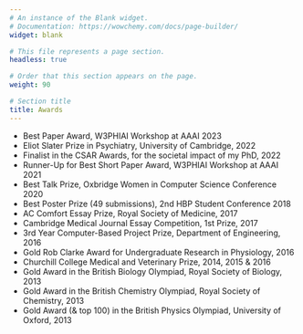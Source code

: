 ```yaml
---
# An instance of the Blank widget.
# Documentation: https://wowchemy.com/docs/page-builder/
widget: blank

# This file represents a page section.
headless: true

# Order that this section appears on the page.
weight: 90

# Section title
title: Awards
---
```


- Best Paper Award, W3PHIAI Workshop at AAAI 2023
- Eliot Slater Prize in Psychiatry, University of Cambridge, 2022
- Finalist in the CSAR Awards, for the societal impact of my PhD, 2022
- Runner-Up for Best Short Paper Award, W3PHIAI Workshop at AAAI 2021
- Best Talk Prize, Oxbridge Women in Computer Science Conference 2020
- Best Poster Prize (49 submissions), 2nd HBP Student Conference 2018
- AC Comfort Essay Prize, Royal Society of Medicine, 2017
- Cambridge Medical Journal Essay Competition, 1st Prize, 2017
- 3rd Year Computer-Based Project Prize, Department of Engineering, 2016
- Gold Rob Clarke Award for Undergraduate Research in Physiology, 2016
- Churchill College Medical and Veterinary Prize, 2014, 2015 & 2016
- Gold Award in the British Biology Olympiad, Royal Society of Biology, 2013
- Gold Award in the British Chemistry Olympiad, Royal Society of Chemistry, 2013
- Gold Award (& top 100) in the British Physics Olympiad, University of Oxford, 2013